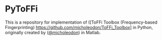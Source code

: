 # PyToFFi

This is a repository for implementation of ([ToFFi Toolbox (Frequency-based Fingerprinting) https://github.com/micholeodon/ToFFi_Toolbox] in Python, originally created by ([@micholeodon](https://github.com/micholeodon)) in Matlab. 
